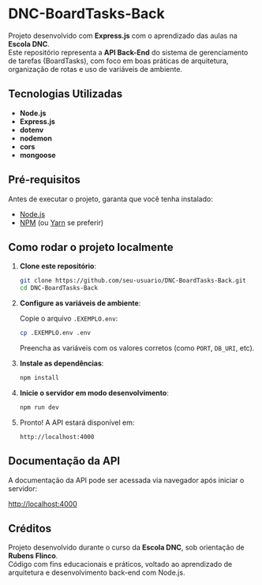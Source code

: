 # DNC-BoardTasks-Back

Projeto desenvolvido com **Express.js** com o aprendizado das aulas na **Escola DNC**.  
Este repositório representa a **API Back-End** do sistema de gerenciamento de tarefas (BoardTasks), com foco em boas práticas de arquitetura, organização de rotas e uso de variáveis de ambiente.

## Tecnologias Utilizadas

- **Node.js**
- **Express.js**
- **dotenv**
- **nodemon** 
- **cors**
- **mongoose**

## Pré-requisitos

Antes de executar o projeto, garanta que você tenha instalado:
- [Node.js](https://nodejs.org/)  
- [NPM](https://www.npmjs.com/) (ou [Yarn](https://yarnpkg.com/) se preferir)

## Como rodar o projeto localmente
1. **Clone este repositório**:
   ```bash
   git clone https://github.com/seu-usuario/DNC-BoardTasks-Back.git
   cd DNC-BoardTasks-Back
   ```

2. **Configure as variáveis de ambiente**:
   
   Copie o arquivo `.EXEMPLO.env`:
   
     ```bash
     cp .EXEMPLO.env .env
     ```
   Preencha as variáveis com os valores corretos (como `PORT`, `DB_URI`, etc).

4. **Instale as dependências**:
   ```bash
   npm install
   ```

5. **Inicie o servidor em modo desenvolvimento**:
   ```bash
   npm run dev
   ```

6. Pronto! A API estará disponível em:
   ```
   http://localhost:4000
   ```

## Documentação da API

A documentação da API pode ser acessada via navegador após iniciar o servidor:

[http://localhost:4000](http://localhost:4000)

## Créditos

Projeto desenvolvido durante o curso da **Escola DNC**, sob orientação de **Rubens Flinco**.  
Código com fins educacionais e práticos, voltado ao aprendizado de arquitetura e desenvolvimento back-end com Node.js.
